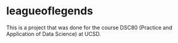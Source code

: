 # leagueoflegends
This is a project that was done for the course DSC80 (Practice and Application of Data Science) at UCSD.
